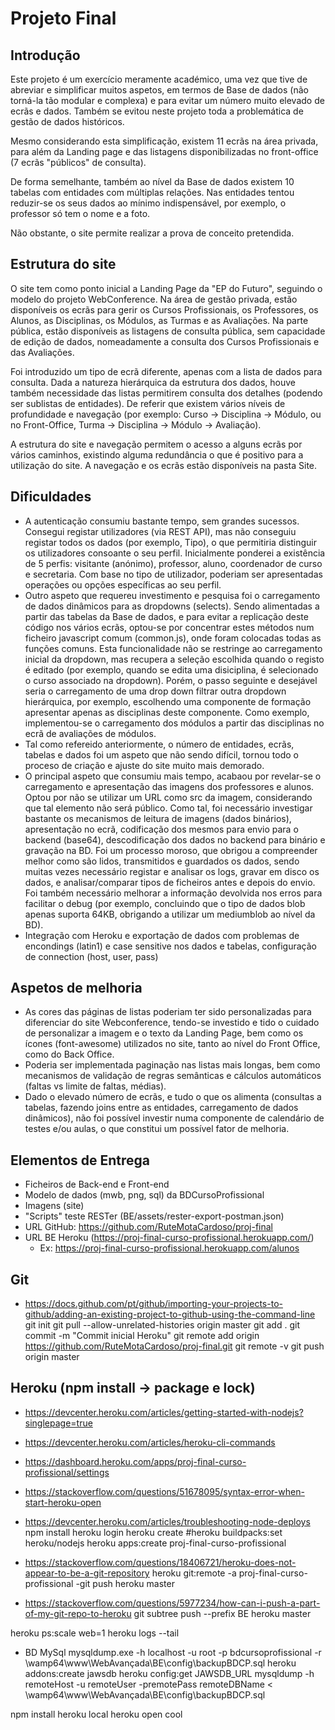 # Projeto Final 

## Introdução
Este projeto é um exercício meramente académico, uma vez que tive de abreviar e simplificar muitos aspetos,  em termos de Base de dados (não torná-la tão modular e complexa) e para evitar um número muito elevado de ecrãs e dados. Também se evitou neste projeto toda a problemática de gestão de dados históricos.

Mesmo considerando esta simplificação, existem 11 ecrãs na área privada, para além da Landing page e das listagens disponibilizadas no front-office (7 ecrãs "públicos" de consulta).

De forma semelhante, também ao nível da Base de dados existem 10 tabelas com entidades com múltiplas relações. Nas entidades tentou reduzir-se os seus dados ao mínimo indispensável, por exemplo, o professor só tem o nome e a foto.

Não obstante, o site permite realizar a prova de conceito pretendida.

## Estrutura do site
O site tem como ponto inicial a Landing Page da "EP do Futuro", seguindo o modelo do projeto WebConference. Na área de gestão privada, estão disponíveis os ecrãs para gerir os Cursos Profissionais, os Professores, os Alunos, as Disciplinas, os Módulos, as Turmas e as Avaliações. Na parte pública, estão disponíveis as listagens de consulta pública, sem capacidade de edição de dados, nomeadamente a consulta dos Cursos Profissionais e das Avaliações.

Foi introduzido um tipo de ecrã diferente, apenas com a lista de dados para consulta. Dada a natureza hierárquica da estrutura dos dados, houve também necessidade das listas permitirem consulta dos detalhes (podendo ser sublistas de entidades). De referir que existem vários níveis de profundidade e navegação (por exemplo: Curso -> Disciplina -> Módulo, ou no Front-Office, Turma -> Disciplina -> Módulo -> Avaliação).

A estrutura do site e navegação permitem o acesso a alguns ecrãs por vários caminhos, existindo alguma redundância o que é positivo para a utilização do site. A navegação e os ecrãs estão disponíveis na pasta Site.

## Dificuldades
* A autenticação consumiu bastante tempo, sem grandes sucessos. Consegui registar utilizadores (via REST API), mas não conseguiu registar todos os dados (por exemplo, Tipo), o que permitiria distinguir os utilizadores consoante o seu perfil. Inicialmente ponderei a existência de 5 perfis: visitante (anónimo), professor, aluno, coordenador de curso e secretaria. Com base no tipo de utilizador, poderiam ser apresentadas operações ou opções específicas ao seu perfil.
* Outro aspeto que requereu investimento e pesquisa foi o carregamento de dados dinâmicos para as dropdowns (selects). Sendo alimentadas a partir das tabelas da Base de dados, e para evitar a replicação deste código nos vários ecrãs, optou-se por concentrar estes métodos num ficheiro javascript comum (common.js), onde foram colocadas todas as funções comuns. Esta funcionalidade não se restringe ao carregamento inicial da dropdown, mas recupera a seleção escolhida quando o registo é editado (por exemplo, quando se edita uma disiciplina, é selecionado o curso associado na dropdown). Porém, o passo seguinte e desejável seria o carregamento de uma drop down filtrar outra dropdown hierárquica, por exemplo, escolhendo uma componente de formação apresentar apenas as disciplinas deste componente. Como exemplo, implementou-se o carregamento dos módulos a partir das disciplinas no ecrã de avaliações de módulos.
* Tal como refereido anteriormente, o número de entidades, ecrãs, tabelas e dados foi um aspeto que não sendo difícil, tornou todo o proceso de criação e ajuste do site muito mais demorado.
* O principal aspeto que consumiu mais tempo, acabaou por revelar-se o carregamento e apresentação das imagens dos professores e alunos. Optou por não se utilizar um URL como src da imagem, considerando que tal elemento não será público. Como tal, foi necessário investigar bastante os mecanismos de leitura de imagens (dados binários), apresentação no ecrã, codificação dos mesmos para envio para o backend (base64), descodificação dos dados no backend para binário e gravação na BD. Foi um processo moroso, que obrigou a compreender melhor como são lidos, transmitidos e guardados os dados, sendo muitas vezes necessário registar e analisar os logs, gravar em disco os dados, e analisar/comparar tipos de ficheiros antes e depois do envio. Foi também necessário melhorar a informação devolvida nos erros para facilitar o debug (por exemplo, concluindo que o tipo de dados blob apenas suporta 64KB, obrigando a utilizar um mediumblob ao nível da BD). 
* Integração com Heroku e exportação de dados com problemas de encondings (latin1) e case sensitive nos dados e tabelas, configuração de connection (host, user, pass)

## Aspetos de melhoria
* As cores das páginas de listas poderiam ter sido personalizadas para diferenciar do site Webconference, tendo-se investido e tido o cuidado de personalizar a imagem e o texto da Landing Page, bem como os ícones (font-awesome) utilizados no site, tanto ao nível do Front Office, como do Back Office.
* Poderia ser implementada paginação nas listas mais longas, bem como mecanismos de validação de regras semânticas e cálculos automáticos (faltas vs limite de faltas, médias).
* Dado o elevado número de ecrãs, e tudo o que os alimenta (consultas a tabelas, fazendo joins entre as entidades, carregamento de dados dinâmicos), não foi possível investir numa componente de calendário de testes e/ou aulas, o que constitui um possível fator de melhoria.


## Elementos de Entrega
* Ficheiros de Back-end e Front-end
* Modelo de dados (mwb, png, sql) da BDCursoProfissional
* Imagens (site)
* "Scripts" teste RESTer (BE/assets/rester-export-postman.json)
* URL GitHub: https://github.com/RuteMotaCardoso/proj-final
* URL BE Heroku (https://proj-final-curso-profissional.herokuapp.com/)
    * Ex: https://proj-final-curso-profissional.herokuapp.com/alunos



## Git
- https://docs.github.com/pt/github/importing-your-projects-to-github/adding-an-existing-project-to-github-using-the-command-line
git init
git pull --allow-unrelated-histories origin master
git add .
git commit -m "Commit inicial Heroku"
git remote add origin https://github.com/RuteMotaCardoso/proj-final.git
git remote -v
git push origin master

## Heroku (npm install -> package e lock)
- https://devcenter.heroku.com/articles/getting-started-with-nodejs?singlepage=true
- https://devcenter.heroku.com/articles/heroku-cli-commands
- https://dashboard.heroku.com/apps/proj-final-curso-profissional/settings

- https://stackoverflow.com/questions/51678095/syntax-error-when-start-heroku-open
- https://devcenter.heroku.com/articles/troubleshooting-node-deploys
npm install
heroku login
heroku create
#heroku buildpacks:set heroku/nodejs
heroku apps:create proj-final-curso-profissional
- https://stackoverflow.com/questions/18406721/heroku-does-not-appear-to-be-a-git-repository
heroku git:remote -a proj-final-curso-profissional
-git push heroku master
- https://stackoverflow.com/questions/5977234/how-can-i-push-a-part-of-my-git-repo-to-heroku
git subtree push --prefix BE heroku master

heroku ps:scale web=1
heroku logs --tail

- BD MySql
mysqldump.exe -h localhost -u root -p bdcursoprofissional -r \wamp64\www\WebAvançada\BE\config\backupBDCP.sql
heroku addons:create jawsdb
heroku config:get JAWSDB_URL
mysqldump -h remoteHost -u remoteUser -premotePass remoteDBName < \wamp64\www\WebAvançada\BE\config\backupBDCP.sql

npm install
heroku local
heroku open cool
